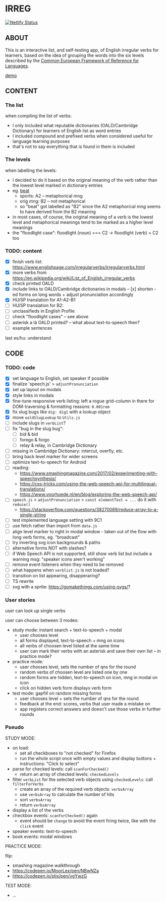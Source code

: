 # IRREG

[![Netlify Status](https://api.netlify.com/api/v1/badges/e623a1ff-91a5-44cd-9dca-8349099b44d1/deploy-status)](https://app.netlify.com/sites/irreg/deploys)

## ABOUT

This is an interactive list, and self-testing app, of English irregular verbs for learners, based on the idea of grouping the words into the six levels described by the [Common European Framework of Reference for Languages](https://en.wikipedia.org/wiki/Common_European_Framework_of_Reference_for_Languages).

[demo](https://irreg.netlify.app/)

## CONTENT

### The list

when compiling the list of verbs:
* I only included what reputable dictionaries (OALD/Cambridge Dictionary) for learners of English list as word entries
* I included compound and prefixed verbs when considered useful for language learning purposes
* that's not to say everything that is found in them is included

### The levels

when labelling the levels:
* I decided to do it based on the original meaning of the verb rather than the lowest level marked in dictionary entries
* eg. [beat](https://www.oxfordlearnersdictionaries.com/definition/english/beat_1?q=beat)
  + sports: A2 – metaphorical mng
  + orig mng: B2 – not metaphorical
  + so "beat" got labelled as "B2" since the A2 metaphorical mng seems to have derived from the B2 meaning
* in most cases, of course, the original meaning of a verb is the lowest level and metaphorical meanings tend to be marked as a higher level meanings
* the "floodlight case": floodlight (noun) === C2 -> floodlight (verb) = C2 too

### TODO: content
- [x] finish verb list: <https://www.englishpage.com/irregularverbs/irregularverbs.html>
- [x] more verbs from <https://en.wikipedia.org/wiki/List_of_English_irregular_verbs>
- [x] check printed OALD
- [x] include links to OALD/Cambridge dictionaries in modals
– [x] shorten -ed forms on long words + adjust pronunciation accordingly
- [x] HU/SP translation for A1-A2-B1
- [ ] HU/SP translation for B2:
- [ ] unclassifieds in English Profile
- [ ] check "floodlight cases" – see above
- [ ] asterisk a là OALD printed? – what about text-to-speech then?
- [ ] example sentences

last es/hu: understand

## CODE

### TODO: code
- [x] set language to English, set speaker if possible
- [x] finalize 'speech.js' > `adjustPronunciation`
- [x] set up layout on modals
- [x] style links in modals
- [x] fine-tune responsive verb listing: left a rogue grid-column in there for DOM-traversing & formatting reasons: `0.001rem`
- [x] fix slug bugs like `dig: dig1` with a lookup object
- [x] move `oaldSlugLookup` to `Utils.js`
- [ ] include slugs in `verbList`?
- [ ] fix "bug in the slug bug":
  - [ ] bid & bid
  - [ ] forego & forgo
  - [ ] relay & relay, in Cambridge Dictionary
- [ ] missing in Cambridge Dictionary: intercut, overfly, etc.
- [ ] bring back level marker for wider screens
- [ ] optimize text-to-speech for Android
- [ ] reading:
  + <https://www.smashingmagazine.com/2017/02/experimenting-with-speechsynthesis/>
  + <https://css-tricks.com/using-the-web-speech-api-for-multilingual-translations/>
  + <https://www.voorhoede.nl/en/blog/exploring-the-web-speech-api/>
- [ ] `speech.js` > `adjustPronunciation` > `const elementText = ...` do it with `reduce()`
  + <https://stackoverflow.com/questions/38270089/reduce-array-to-a-single-string>
- [ ] test implemented language setting with 9C1
- [ ] use fetch rather than import from `data.js`
- [ ] align level marker to right in modal window - taken out of the flow with long verb forms, eg. "broadcast"
- [ ] try inverting svg icon backgrounds & paths
- [ ] alternative forms NOT with slashes?
- [ ] if Web Speech API is not supported, still show verb list but include a warning msg: "speaker icons aren't working"
- [ ] remove event listeners when they need to be removed
- [ ] what happens when `verblist.js` is not loaded?
- [ ] transition on list appearing, disapperaring?
- [ ] TS rewrite
- [ ] svg with a sprite: https://gomakethings.com/using-svgs/?

### User stories

user can look up single verbs

user can choose between 3 modes:
  + study mode: instant search + text-to-speech + modal
    - user chooses level
    - all forms displayed, text-to-speech + mng on icons
    - all verbs of choosen level listed at the same time
    - user can mark their verbs with an asterisk and save their own list – in practice mode?
  + practice mode:
    - user chooses level, sets the number of qns for the round
    - random verbs of choosen level are listed one by one
    - random forms are hidden, text-to-speech on icon, mng in modal on icon
    - click on hidden verb form displays verb form
  + test mode: gapfill on random missing forms
    - user chooses level + sets the number of qns for the round
    - feedback at the end: scores, verbs that user made a mistake on
    - app registers correct answers and doesn't use those verbs in further rounds

### Pseudo

STUDY MODE:
* on load:
  + set all checkboxes to "not checked" for Firefox
  + run the whole script once with empty values and display buttons + instructions: "Click to select"
* parse for checked levels: call `scanForChecked()`
  + return an array of checked levels: `checkedLevels`
* filter `verbList` for the selected verb objects using `checkedLevels`: call `filterForVerbs`
  + create an array of the required verb objects: `verbsArray`
  + use `verbsArray` to calculate the number of hits
  + sort `verbsArray`
  + return `verbsArray`
* display a list of the verbs
* checkbox events: `scanForChecked()` again
  + event should be `change` to avoid the event firing twice, like with the `click` event
* speaker events: text-to-speech
* book events: modal windows

PRACTICE MODE:

flip:
* smashing magazine walkthrough
* <https://codepen.io/MoorLex/pen/NBwNZa>
* <https://codepen.io/stix/pen/vgYwzG>

TEST MODE:
* ...

